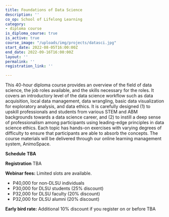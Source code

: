 ```yaml
---
title: Foundations of Data Science
description: ''
co_op: School of Lifelong Learning
category:
- diploma course
is_diploma_course: true
is_active: true
course_image: "/uploads/img/projects/datasci.jpg"
start_date: 2022-08-05T16:00:00Z
end_date: 2022-09-16T16:00:00Z
layout: ''
permalink: ''
registration_link: ''

---
```

This 40-hour diploma course provides an overview of the field of data science, the job roles available, and the skills necessary for the roles. It covers an introductory level of the data science workflow such as data acquisition, local data management, data wrangling, basic data visualization for exploratory analysis, and data ethics. It is carefully designed (1) to upskill professionals and students from various STEM and ABM backgrounds towards a data science career, and (2) to instill a deep sense of professionalism among participants using leading-edge principles in data science ethics. Each topic has hands-on exercises with varying degrees of difficulty to ensure that participants are able to absorb the concepts. The course materials will be delivered through our online learning management system, AnimoSpace.

**Schedule** **TBA**

**Registration** TBA

**Webinar fees:** Limited slots are available.

* P40,000 for non-DLSU individuals
* P30,000 for DLSU students (25% discount)
* P32,000 for DLSU faculty (20% discount)
* P32,000 for DLSU alumni (20% discount)

**Early bird rate:** Additional 10% discount if you register on or before TBA